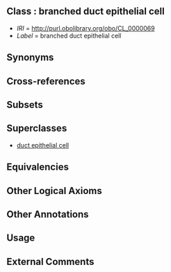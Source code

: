 
## Class : branched duct epithelial cell

 * *IRI* = http://purl.obolibrary.org/obo/CL_0000069
 * *Label* = branched duct epithelial cell

## Synonyms


## Cross-references


## Subsets


## Superclasses

 * [duct epithelial cell](../../CL/68/CL_0000068.md)

## Equivalencies


## Other Logical Axioms


## Other Annotations


## Usage


## External Comments

